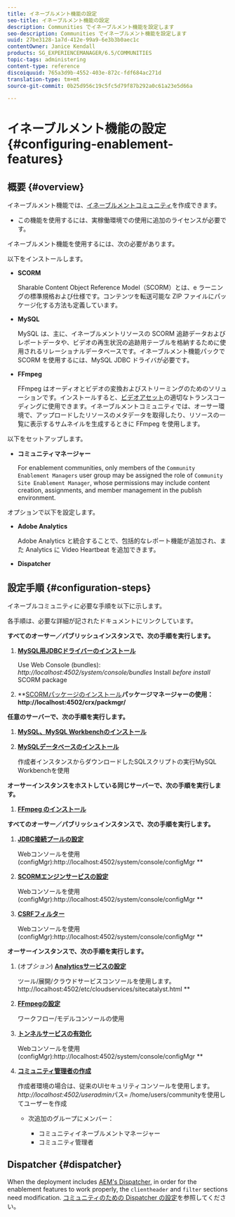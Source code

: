 ```yaml
---
title: イネーブルメント機能の設定
seo-title: イネーブルメント機能の設定
description: Communities でイネーブルメント機能を設定します
seo-description: Communities でイネーブルメント機能を設定します
uuid: 27be3128-1a7d-412e-99a9-6e3b3b0aec1c
contentOwner: Janice Kendall
products: SG_EXPERIENCEMANAGER/6.5/COMMUNITIES
topic-tags: administering
content-type: reference
discoiquuid: 765a3d9b-4552-403e-872c-fdf684ac271d
translation-type: tm+mt
source-git-commit: 0b25d956c19c5fc5d79f87b292a0c61a23e5d66a

---
```



# イネーブルメント機能の設定 {#configuring-enablement-features}

## 概要 {#overview}

イネーブルメント機能では、[イネーブルメントコミュニティ](overview.md#enablement-community)を作成できます。

* この機能を使用するには、実稼働環境での使用に追加のライセンスが必要です。

イネーブルメント機能を使用するには、次の必要があります。

以下をインストールします。

* **SCORM**

   Sharable Content Object Reference Model（SCORM）とは、e ラーニングの標準規格および仕様です。コンテンツを転送可能な ZIP ファイルにパッケージ化する方法も定義しています。

* **MySQL**

    MySQL は、主に、イネーブルメントリソースの SCORM 追跡データおよびレポートデータや、ビデオの再生状況の追跡用テーブルを格納するために使用されるリレーショナルデータベースです。イネーブルメント機能パックで SCORM を使用するには、MySQL JDBC ドライバが必要です。

* **FFmpeg**

   FFmpeg はオーディオとビデオの変換およびストリーミングのためのソリューションです。インストールすると、[ビデオアセット](../../help/sites-authoring/default-components-foundation.md#video)の適切なトランスコーディングに使用できます。イネーブルメントコミュニティでは、オーサー環境で、アップロードしたリソースのメタデータを取得したり、リソースの一覧に表示するサムネイルを生成するときに FFmpeg を使用します。

以下をセットアップします。

* **コミュニティマネージャー**

   For enablement communities, only members of the `Community Enablement Managers` user group may be assigned the role of `Community Site Enablement Manager`, whose permissions may include content creation, assignments, and member management in the publish environment.

オプションで以下を設定します。

* **Adobe Analytics**

   Adobe Analytics と統合することで、包括的なレポート機能が追加され、また Analytics に Video Heartbeat を追加できます。

* **Dispatcher**

## 設定手順 {#configuration-steps}

イネーブルコミュニティに必要な手順を以下に示します。

各手順は、必要な詳細が記されたドキュメントにリンクしています。

**すべてのオーサー／パブリッシュインスタンスで、次の手順を実行します。**

1. **[MySQL用JDBCドライバーのインストール](deploy-communities.md#jdbc-driver-for-mysql)**

   Use Web Console (bundles): *http://localhost:4502/system/console/bundles* Install *before install* SCORM package

1. **[SCORMパッケージのインストール](deploy-communities.md#scorm-package)**パッケージマネージャーの使用：http://localhost:4502/crx/packmgr/**

**任意のサーバーで、次の手順を実行します。**

1. **[MySQL、MySQL Workbenchのインストール](mysql.md)**

1. **[MySQLデータベースのインストール](mysql.md#database-setup)**

   作成者インスタンスからダウンロードしたSQLスクリプトの実行MySQL Workbenchを使用

**オーサーインスタンスをホストしている同じサーバーで、次の手順を実行します。**

1. **[FFmpeg のインストール](ffmpeg.md)**

**すべてのオーサー／パブリッシュインスタンスで、次の手順を実行します。**

1. **[JDBC接続プールの設定](mysql.md#configure-jdbc-connections)**

   Webコンソールを使用(configMgr):http://localhost:4502/system/console/configMgr **

1. **[SCORMエンジンサービスの設定](mysql.md#aem-communities-scormengine-service)**

   Webコンソールを使用(configMgr):http://localhost:4502/system/console/configMgr **

1. **[CSRFフィルター](mysql.md#adobe-granite-csrf-filter)**

   Webコンソールを使用(configMgr):http://localhost:4502/system/console/configMgr **

**オーサーインスタンスで、次の手順を実行します。**

1. (オプ&#x200B;*ション*) **[Analyticsサービスの設定](analytics.md)**

   ツール/展開/クラウドサービスコンソールを使用します。http://localhost:4502/etc/cloudservices/sitecatalyst.html **

1. **[FFmpegの設定](ffmpeg.md#configure-ffmpeg-transcoding-service)**

   ワークフロー/モデルコンソールの使用

1. **[トンネルサービスの有効化](deploy-communities.md#tunnel-service-on-author)**

   Webコンソールを使用(configMgr):http://localhost:4502/system/console/configMgr **

1. **[コミュニティ管理者の作成](users.md#creating-community-members)**

   作成者環境の場合は、従来のUIセキュリティコンソールを使用します。 *http://localhost:4502/useradmin*&#x200B;パス= /home/users/communityを使用してユーザーを作成

   * 次追加のグループにメンバー：

      * コミュニティイネーブルメントマネージャー
      * コミュニティ管理者

## Dispatcher {#dispatcher}

When the deployment includes [AEM&#39;s Dispatcher](https://helpx.adobe.com/experience-manager/dispatcher/using/dispatcher.html), in order for the enablement features to work properly, the `clientheader` and `filter` sections need modification. [コミュニティのための Dispatcher の設定](dispatcher.md#enablement)を参照してください。
